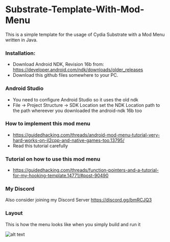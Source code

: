 # Substrate-Template-With-Mod-Menu

This is a simple template for the usage of Cydia Substrate with a Mod Menu written in Java.

### Installation:
* Download Android NDK, Revision 16b from: https://developer.android.com/ndk/downloads/older_releases
* Download this github files somewhere to your PC.

### Android Studio

* You need to configure Android Studio so it uses the old ndk
* File -> Project Structure -> SDK Location set the NDK Location path to the path whereever you downloaded the android-ndk 16b too

### How to implement this mod menu 
* https://guidedhacking.com/threads/android-mod-menu-tutorial-very-hard-works-on-il2cpp-and-native-games-too.13795/
* Read this tutorial carefully 

### Tutorial on how to use this mod menu
* https://guidedhacking.com/threads/function-pointers-and-a-tutorial-for-my-hooking-template.14771/#post-90490

### My Discord
Also consider joining my Discord Server https://discord.gg/bmRCJQ3

### Layout
This is how the menu looks like when you simply build and run it 

![alt text](https://cdn.discordapp.com/attachments/693489583626911825/698625794729181265/Mod_Menu.PNG)
